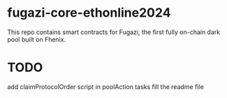# fugazi-core-ethonline2024

This repo contains smart contracts for Fugazi, the first fully on-chain dark pool built on Fhenix.

# TODO

add claimProtocolOrder script in poolAction tasks
fill the readme file
